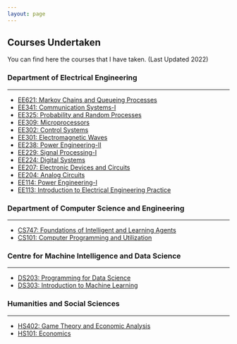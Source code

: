 ```yaml
---
layout: page
---
```


<h2><b>Courses Undertaken</b></h2>

You can find here the courses that I have taken. (Last Updated 2022)

<!---## Courses -->

### Department of Electrical Engineering
-----------------------------------------

* [EE621: Markov Chains and Queueing Processes](https://www.ee.iitb.ac.in/web/academics/courses/EE621) 
* [EE341: Communication Systems-I](https://www.ee.iitb.ac.in/web/course_lists/ee-341-communication-systems-i/)   
* [EE325: Probability and Random Processes](https://www.ee.iitb.ac.in/web/course_lists/ee-325-probability-and-random-processes/)
* [EE309: Microprocessors](https://www.ee.iitb.ac.in/web/course_lists/ee-309-microprocessors/)
* [EE302: Control Systems](https://www.ee.iitb.ac.in/web/course_lists/ee-302-control-systems/)
* [EE301: Electromagnetic Waves](https://www.ee.iitb.ac.in/web/course_lists/ee-301-electromagnetic-waves/)   
* [EE238: Power Engineering-II](https://www.ee.iitb.ac.in/web/course_lists/ee-236-power-engineering-ii/)
* [EE229: Signal Processing-I](https://www.ee.iitb.ac.in/web/course_lists/ee-227-microelectronics/)
* [EE224: Digital Systems](https://www.ee.iitb.ac.in/web/course_lists/ee-224-digital-systems/)
* [EE207: Electronic Devices and Circuits](https://www.ee.iitb.ac.in/web/course_lists/ee-207-electronic-devices-and-circuits/)
* [EE204: Analog Circuits](https://www.ee.iitb.ac.in/web/course_lists/ee-204-analog-circuits/)
* [EE114: Power Engineering-I](https://www.ee.iitb.ac.in/web/course_lists/ee-114-power-engineering-i/)
* [EE113: Introduction to Electrical Engineering Practice](https://www.ee.iitb.ac.in/web/course_lists/ee113-introduction-to-electrical-engineering-practice/)


### Department of Computer Science and Engineering
-----------------------------------------

* [CS747: Foundations of Intelligent and Learning Agents](https://www.cse.iitb.ac.in/academics/courses.php)   
* [CS101: Computer Programming and Utilization](https://www.cse.iitb.ac.in/academics/courses.php)   
  
### Centre for Machine Intelligence and Data Science 
-----------------------------------------

* [DS203: Programming for Data Science](https://www.minds.iitb.ac.in/index.php/academics/minor-ai-ds/2-uncategorised/20-ds-203) 
* [DS303: Introduction to Machine Learning](https://www.minds.iitb.ac.in/index.php/academics/minor-ai-ds?id=22)

### Humanities and Social Sciences
-----------------------------------------

* [HS402: Game Theory and Economic Analysis](https://www.hss.iitb.ac.in/en/game-theory-and-economic-analysis)  
* [HS101: Economics](https://www.hss.iitb.ac.in/en/hs-101-economics)

	  
  
